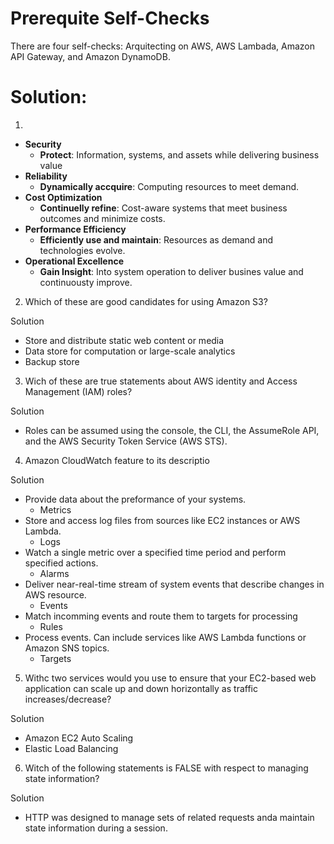# Prerequite Self-Checks

There are four self-checks: Arquitecting on AWS, AWS Lambada, Amazon API Gateway,
and Amazon DynamoDB.

# Solution:

1. 
* **Security**
  * **Protect**: Information, systems, and assets while delivering business value
* **Reliability**
  * **Dynamically accquire**: Computing resources to meet demand.
* **Cost Optimization**
  * **Continuelly refine**: Cost-aware systems that meet business outcomes and minimize costs.
* **Performance Efficiency**
  * **Efficiently use and maintain**: Resources as demand and technologies evolve.
* **Operational Excellence**
  * **Gain Insight**: Into system operation to deliver busines value and continuousty improve.


2. Which of these are good candidates for using Amazon S3?

Solution
* Store and distribute static web content or media
* Data store for computation or large-scale analytics
* Backup store

3. Wich of these are true statements about AWS identity and Access Management (IAM) roles?

Solution
* Roles can be assumed using the console, the CLI, the AssumeRole API,
and the AWS Security Token Service (AWS STS).

4. Amazon CloudWatch feature to its descriptio

Solution
* Provide data about the preformance of your systems. 
  * Metrics
* Store and access log files from sources like EC2 instances or AWS Lambda.
  * Logs
* Watch a single metric over a specified time period and perform specified actions.
  * Alarms
* Deliver near-real-time stream of system events that describe changes in AWS resource.
  * Events
* Match incomming events and route them to targets for processing
  * Rules
* Process events. Can include services like AWS Lambda functions or Amazon SNS topics.
  * Targets

5. Withc two services would you use to ensure that your EC2-based web application can scale
up and down horizontally as traffic increases/decrease?

Solution
* Amazon EC2 Auto Scaling
* Elastic Load Balancing

6. Witch of the following statements is FALSE with respect to managing state information?

Solution
* HTTP was designed to manage sets of related requests anda maintain state information during a session.